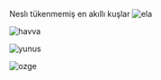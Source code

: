Neslı tükenmemiş en akıllı kuşlar 
![ela](https://user-images.githubusercontent.com/62503159/103458540-8537c080-4d09-11eb-8579-209c3c8979d7.jpg)

![havva](https://user-images.githubusercontent.com/62503159/103458565-ad272400-4d09-11eb-8876-df406d7ab37d.jpg)

![yunus](https://user-images.githubusercontent.com/62503159/103458575-ca5bf280-4d09-11eb-8037-a1c0532705a2.jpg)

![ozge](https://user-images.githubusercontent.com/62503159/103458581-d942a500-4d09-11eb-8748-56a443136320.jpg)
